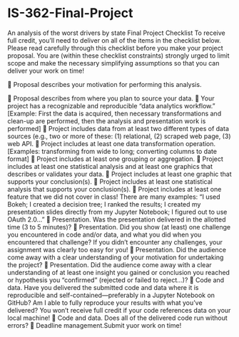 # IS-362-Final-Project
An analysis of the worst drivers by state
Final Project Checklist
To receive full credit, you’ll need to deliver on all of the items in the checklist below. Please read carefully through this checklist before you make your project proposal. You are (within these checklist constraints) strongly urged to limit scope and make the necessary simplifying assumptions so that you can deliver your work on time!

 Proposal describes your motivation for performing this analysis.

 Proposal describes from where you plan to source your data.
 Your project has a recognizable and reproducible “data analytics workflow.” [Example: First the data is acquired, then
necessary transformations and clean-up are performed, then the analysis and presentation work is performed]
 Project includes data from at least two different types of data sources (e.g., two or more of these: (1) relational, (2)
scraped web page, (3) web API.
 Project includes at least one data transformation operation. [Examples: transforming from wide to long; converting
columns to date format]
 Project includes at least one grouping or aggregation.
 Project includes at least one statistical analysis and at least one graphics that describes or validates your data.
 Project includes at least one graphic that supports your conclusion(s).
 Project includes at least one statistical analysis that supports your conclusion(s).
 Project includes at least one feature that we did not cover in class! There are many examples: “I used Bokeh; I created a
decision tree; I ranked the results; I created my presentation slides directly from my Jupyter Notebook; I figured out to
use OAuth 2.0...”
 Presentation. Was the presentation delivered in the allotted time (3 to 5 minutes)?
 Presentation. Did you show (at least) one challenge you encountered in code and/or data, and what you did when you
encountered that challenge? If you didn’t encounter any challenges, your assignment was clearly too easy for you!
 Presentation. Did the audience come away with a clear understanding of your motivation for undertaking the project?
 Presentation. Did the audience come away with a clear understanding of at least one insight you gained or conclusion
you reached or hypothesis you “confirmed” (rejected or failed to reject...)?
 Code and data. Have you delivered the submitted code and data where it is reproducible and self-contained—preferably
in a Jupyter Notebook on GitHub? Am I able to fully reproduce your results with what you’ve delivered? You won’t
receive full credit if your code references data on your local machine!
 Code and data. Does all of the delivered code run without errors?
 Deadline management.Submit yuor work on time!
